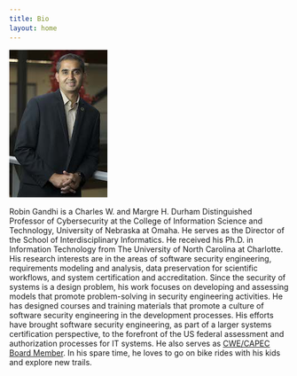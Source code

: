 ```yaml
---
title: Bio
layout: home
---
```


![img](img/robin.jpg) 

Robin Gandhi is a Charles W. and Margre H. Durham Distinguished Professor of Cybersecurity at the College of Information Science and Technology, University of Nebraska at Omaha. He serves as the Director of the School of Interdisciplinary Informatics. He received his Ph.D. in Information Technology from The University of North Carolina at Charlotte. His research interests are in the areas of software security engineering, requirements modeling and analysis, data preservation for scientific workflows, and system certification and accreditation. Since the security of systems is a design problem, his work focuses on developing and assessing models that promote problem-solving in security engineering activities. He has designed courses and training materials that promote a culture of software security engineering in the development processes. His efforts have brought software security engineering, as part of a larger systems certification perspective, to the forefront of the US federal assessment and authorization processes for IT systems. He also serves as [CWE/CAPEC Board Member](https://cwe.mitre.org/about/board.html). In his spare time, he loves to go on bike rides with his kids and explore new trails. 
